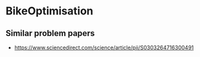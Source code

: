 # BikeOptimisation

## Similar problem papers
- https://www.sciencedirect.com/science/article/pii/S0303264716300491
